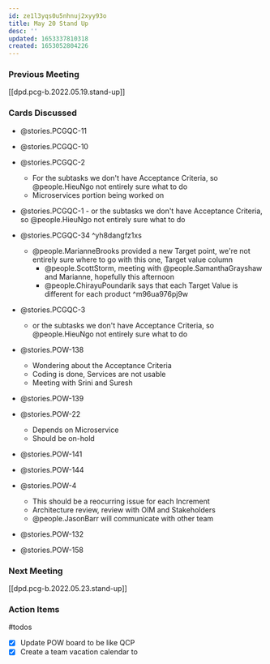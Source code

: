 ```yaml
---
id: ze1l3yqs0u5nhnuj2xyy93o
title: May 20 Stand Up
desc: ''
updated: 1653337810318
created: 1653052804226
---
```


### Previous Meeting
[[dpd.pcg-b.2022.05.19.stand-up]]

### Cards Discussed

- @stories.PCGQC-11
- @stories.PCGQC-10
- @stories.PCGQC-2
  - For the subtasks we don't have Acceptance Criteria, so @people.HieuNgo not entirely sure what to do
  - Microservices portion being worked on
- @stories.PCGQC-1  - or the subtasks we don't have Acceptance Criteria, so @people.HieuNgo not entirely sure what to do
- @stories.PCGQC-34 ^yh8dangfz1xs
  - @people.MarianneBrooks provided a new Target point, we're not entirely sure where to go with this one, Target value column
    - @people.ScottStorm, meeting with @people.SamanthaGrayshaw and Marianne, hopefully this afternoon
    - @people.ChirayuPoundarik says that each Target Value is different for each product ^m96ua976pj9w
- @stories.PCGQC-3
  - or the subtasks we don't have Acceptance Criteria, so @people.HieuNgo not entirely sure what to do
- @stories.POW-138

  - Wondering about the Acceptance Criteria
  - Coding is done, Services are not usable
  - Meeting with Srini and Suresh
- @stories.POW-139

- @stories.POW-22

  - Depends on Microservice
  - Should be on-hold
- @stories.POW-141

- @stories.POW-144

- @stories.POW-4

  - This should be a reocurring issue for each Increment
  - Architecture review, review with OIM and Stakeholders
  - @people.JasonBarr will communicate with other team
- @stories.POW-132
- @stories.POW-158

### Next Meeting
[[dpd.pcg-b.2022.05.23.stand-up]]

### Action Items
#todos 
- [x] Update POW board to be like QCP
- [x] Create a team vacation calendar to 

